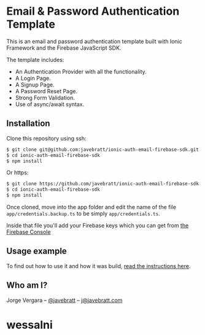 # Email & Password Authentication Template

This is an email and password authentication template built with Ionic Framework and the Firebase JavaScript SDK.

The template includes:

* An Authentication Provider with all the functionality.
* A Login Page.
* A Signup Page.
* A Password Reset Page.
* Strong Form Validation.
* Use of async/await syntax.

## Installation

Clone this repository using ssh:

```sh
$ git clone git@github.com:javebratt/ionic-auth-email-firebase-sdk.git
$ cd ionic-auth-email-firebase-sdk
$ npm install
```

Or https:

```sh
$ git clone https://github.com/javebratt/ionic-auth-email-firebase-sdk.git
$ cd ionic-auth-email-firebase-sdk
$ npm install
```

Once cloned, move into the app folder and edit the name of the file
`app/credentials.backup.ts` to be simply `app/credentials.ts`.

Inside that file you'll add your Firebase keys which you can get from
[the Firebase Console](https://console.firebase.google.com)

## Usage example

To find out how to use it and how it was build,
[read the instructions here](https://javebratt.com/ionic-firebase-authentication).

## Who am I?

Jorge Vergara – [@javebratt](https://twitter.com/javebratt) – j@javebratt.com
# wessalni
